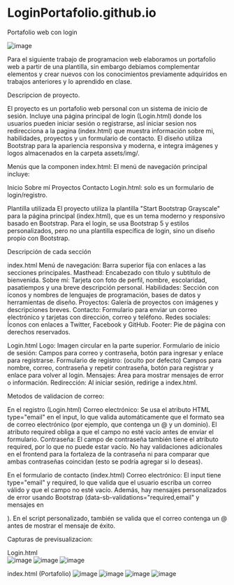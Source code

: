 # LoginPortafolio.github.io
Portafolio web con login 

![image](https://github.com/user-attachments/assets/8ca8cf22-a3d1-4563-8849-7911dfdc554a)

Para el siguiente trabajo de programacion web elaboramos un portafolio web a partir de una plantilla, sin embargo debiamos complementar elementos y crear nuevos con los conocimientos previamente adquiridos en trabajos anteriores y lo aprendido en clase.

Descripcion de proyecto.

El proyecto es un portafolio web personal con un sistema de inicio de sesión. Incluye una página principal de login (Login.html) donde los usuarios pueden iniciar sesión o registrarse, asl iniciar sesion nos redirecciona a la pagina (index.html) que muestra información sobre mi, habilidades, proyectos y un formulario de contacto. El diseño utiliza Bootstrap para la apariencia responsiva y moderna, e integra imágenes y logos almacenados en la carpeta assets/img/.

Menús que la componen
index.html: El menú de navegación principal incluye:

Inicio
Sobre mí
Proyectos
Contacto
Login.html: solo es un formulario de login/registro.

Plantilla utilizada
El proyecto utiliza la plantilla "Start Bootstrap Grayscale" para la página principal (index.html), que es un tema moderno y responsivo basado en Bootstrap.
Para el login, se usa Bootstrap 5 y estilos personalizados, pero no una plantilla específica de login, sino un diseño propio con Bootstrap.

Descripción de cada sección

index.html
Menú de navegación: Barra superior fija con enlaces a las secciones principales.
Masthead: Encabezado con título y subtítulo de bienvenida.
Sobre mí: Tarjeta con foto de perfil, nombre, escolaridad, pasatiempos y una breve descripción personal.
Habilidades: Sección con íconos y nombres de lenguajes de programación, bases de datos y herramientas de diseño.
Proyectos: Galería de proyectos con imágenes y descripciones breves.
Contacto: Formulario para enviar un correo electrónico y tarjetas con dirección, correo y teléfono.
Redes sociales: Íconos con enlaces a Twitter, Facebook y GitHub.
Footer: Pie de página con derechos reservados.

Login.html
Logo: Imagen circular en la parte superior.
Formulario de inicio de sesión: Campos para correo y contraseña, botón para ingresar y enlace para registrarse.
Formulario de registro: (oculto por defecto) Campos para nombre, correo, contraseña y repetir contraseña, botón para registrar y enlace para volver al login.
Mensajes: Área para mostrar mensajes de error o información.
Redirección: Al iniciar sesión, redirige a index.html.

Metodos de validacion de correo:

En el registro (Login.html)
Correo electrónico:
Se usa el atributo HTML type="email" en el input, lo que valida automáticamente que el formato sea de correo electrónico (por ejemplo, que contenga un @ y un dominio).
El atributo required obliga a que el campo no esté vacío antes de enviar el formulario.
Contraseña:
El campo de contraseña también tiene el atributo required, por lo que no puede estar vacío.
No hay validaciones adicionales en el frontend para la fortaleza de la contraseña ni para comparar que ambas contraseñas coincidan (esto se podría agregar si lo deseas).

En el formulario de contacto (index.html)
Correo electrónico:
El input tiene type="email" y required, lo que valida que el usuario escriba un correo válido y que el campo no esté vacío.
Además, hay mensajes personalizados de error usando Bootstrap (data-sb-validations="required,email" y mensajes en <div class="invalid-feedback">).
En el script personalizado, también se valida que el correo contenga un @ antes de mostrar el mensaje de éxito.

Capturas de previsualizacion:

Login.html  
![image](https://github.com/user-attachments/assets/7fa17122-3ecf-4a55-8601-db6ad7651814)
![image](https://github.com/user-attachments/assets/caef22b7-266a-491c-8309-cdd64d883f59)
![image](https://github.com/user-attachments/assets/196ed4b9-e3b4-4771-8df2-b958aa637198)

index.html (Portafolio)
![image](https://github.com/user-attachments/assets/16db69ee-645f-4d60-8955-5299aa5be8ba)
![image](https://github.com/user-attachments/assets/ef7d7e05-f577-4b20-bd91-2714c119a392)
![image](https://github.com/user-attachments/assets/57828a5c-25b1-4bca-9889-e136ad4b67fd)
![image](https://github.com/user-attachments/assets/224c3bfd-1944-43b8-ae8e-bb411d652115)
